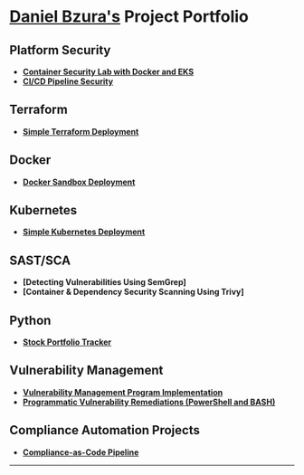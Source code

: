 # <a href="https://www.linkedin.com/in/daniel-bzura-0b3a9b1b5/">Daniel Bzura's</a> Project Portfolio

## Platform Security

- **[Container Security Lab with Docker and EKS](https://github.com/bzuracyber/container-security-lab-docker-eks)**
- **[CI/CD Pipeline Security](https://github.com/bzuracyber/CI-CD-Security-Pipeline-with-SAST-and-IaC-Scanning)**

## Terraform

- **[Simple Terraform Deployment](https://github.com/bzuracyber/first-terraform-deployment)**

## Docker

- **[Docker Sandbox Deployment](https://github.com/bzuracyber/docker-sandbox-deployment)**

## Kubernetes

- **[Simple Kubernetes Deployment](https://github.com/bzuracyber/simple-kubernetes-deployment)**

## SAST/SCA

- **[Detecting Vulnerabilities Using SemGrep]**
- **[Container & Dependency Security Scanning Using Trivy]**

## Python

- **[Stock Portfolio Tracker](https://github.com/bzuracyber/stock-portfolio-tracker)**

## Vulnerability Management

- **[Vulnerability Management Program Implementation](https://github.com/bzuracyber/Vulnerability-Management)**
- **[Programmatic Vulnerability Remediations (PowerShell and BASH)](https://github.com/bzuracyber/Automated-Vulnerability-Remediation)**

## Compliance Automation Projects
- **[Compliance-as-Code Pipeline](https://github.com/bzuracyber/Azure-Compliance-as-Code-Pipeline)**  

<hr/>
